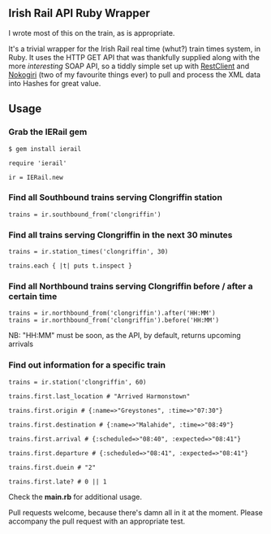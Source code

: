 ## Irish Rail API Ruby Wrapper

I wrote most of this on the train, as is appropriate. 

It's a trivial wrapper for the Irish Rail real time (whut?) train times system, in Ruby. It uses the HTTP GET API that was thankfully supplied along with the more *interesting* SOAP API, so a tiddly simple set up with [RestClient](https://github.com/archiloque/rest-client) and [Nokogiri](http://nokogiri.org/) (two of my favourite things ever) to pull and process the XML data into Hashes for great value.

## Usage

### Grab the IERail gem


`$ gem install ierail`

<pre><code>require 'ierail'

ir = IERail.new
</code></pre>

### Find all Southbound trains serving Clongriffin station

<pre><code>trains = ir.southbound_from('clongriffin')</code></pre>

### Find all trains serving Clongriffin in the next 30 minutes

<pre><code>trains = ir.station_times('clongriffin', 30)

trains.each { |t| puts t.inspect }
</code></pre>

### Find all Northbound trains serving Clongriffin before / after a certain time

<pre><code>trains = ir.northbound_from('clongriffin').after('HH:MM')
trains = ir.northbound_from('clongriffin').before('HH:MM')
</code></pre>

NB: "HH:MM" must be soon, as the API, by default, returns upcoming
arrivals

### Find out information for a specific train

<pre><code>trains = ir.station('clongriffin', 60)

trains.first.last_location # "Arrived Harmonstown"

trains.first.origin # {:name=>"Greystones", :time=>"07:30"}

trains.first.destination # {:name=>"Malahide", :time=>"08:49"}

trains.first.arrival # {:scheduled=>"08:40", :expected=>"08:41"}

trains.first.departure # {:scheduled=>"08:41", :expected=>"08:41"}

trains.first.duein # "2"

trains.first.late? # 0 || 1
</code></pre>

Check the **main.rb** for additional usage.

Pull requests welcome, because there's damn all in it at the moment. Please accompany the pull request with an appropriate test.
